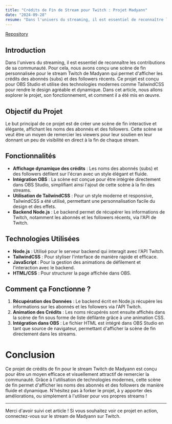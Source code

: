 ```yaml
---
title: "Crédits de Fin de Stream pour Twitch : Projet Madyann"
date: "2024-09-28"
resume: "Dans l'univers du streaming, il est essentiel de reconnaître les contributions de sa communauté. Pour cela, nous avons conçu une scène de fin personnalisée pour le stream Twitch de Madyann qui permet d'afficher les crédits des abonnés (subs) et des followers récents. Voir [le repos](https://github.com/Dawgyy/obs-end-credit)"
---
```

[Repository](https://github.com/Dawgyy/obs-end-credit)
## Introduction

Dans l'univers du streaming, il est essentiel de reconnaître les contributions de sa communauté. Pour cela, nous avons conçu une scène de fin personnalisée pour le stream Twitch de Madyann qui permet d'afficher les crédits des abonnés (subs) et des followers récents. Ce projet est conçu pour OBS Studio et utilise des technologies modernes comme TailwindCSS pour rendre le design agréable et dynamique. Dans cet article, nous allons explorer le projet, son fonctionnement, et comment il a été mis en œuvre.

## Objectif du Projet

Le but principal de ce projet est de créer une scène de fin interactive et élégante, affichant les noms des abonnés et des followers. Cette scène se veut être un moyen de remercier les viewers pour leur soutien en leur donnant un peu de visibilité en direct à la fin de chaque stream.

## Fonctionnalités

- **Affichage dynamique des crédits** : Les noms des abonnés (subs) et des followers défilent sur l'écran avec un style élégant et fluide.
- **Intégration OBS** : La scène est conçue pour être intégrée directement dans OBS Studio, simplifiant ainsi l'ajout de cette scène à la fin des streams.
- **Utilisation de TailwindCSS** : Pour un style moderne et responsive, TailwindCSS a été utilisé, permettant une personnalisation facile du design et des effets.
- **Backend Node.js** : Le backend permet de récupérer les informations de Twitch, notamment les abonnés et les followers récents, via l'API de Twitch.

## Technologies Utilisées

- **Node.js** : Utilisé pour le serveur backend qui interagit avec l'API Twitch.
- **TailwindCSS** : Pour styliser l'interface de manière rapide et efficace.
- **JavaScript** : Pour la gestion des animations de défilement et l'interaction avec le backend.
- **HTML/CSS** : Pour structurer la page affichée dans OBS.

## Comment ça Fonctionne ?

1. **Récupération des Données** : Le backend écrit en Node.js récupère les informations sur les abonnés et les followers via l'API Twitch.
2. **Animation des Crédits** : Les noms récupérés sont ensuite affichés dans la scène de fin sous forme de liste défilante grâce à une animation CSS.
3. **Intégration dans OBS** : Le fichier HTML est intégré dans OBS Studio en tant que source de navigateur, permettant d'afficher la scène de fin directement dans les streams.

# Conclusion

Ce projet de crédits de fin pour le stream Twitch de Madyann est conçu pour être un moyen efficace et visuellement attractif de remercier la communauté. Grâce à l'utilisation de technologies modernes, cette scène de fin permet d'afficher les noms des abonnés et des followers de manière fluide et dynamique. N'hésitez pas à forker le projet, à y apporter des améliorations, ou simplement à l'utiliser pour vos propres streams !

---

Merci d'avoir suivi cet article ! Si vous souhaitez voir ce projet en action, connectez-vous sur le stream de Madyann sur Twitch.

